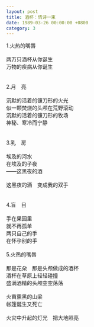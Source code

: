 ```yaml
---
layout: post
title: 酒杯：情诗一束
date: 1989-03-26 00:00:00 +0800
category: 3
---
```


1.火热的嘴唇<br>
<br>
两万只酒杯从你诞生<br>
万物的疾病从你诞生<br>
<br>
<br>
2.月　亮<br>
<br>
沉默的活着的镰刀形的火光<br>
似一颗焚烧的头颅在荒野滚动<br>
沉默的活着的镰刀形的牧场<br>
神秘、寒冷而宁静<br>
<br>
<br>
3.乳　房<br>
<br>
埃及的河水<br>
在埃及的子夜<br>
——这黑夜的酒<br>
<br>
这黑夜的酒　变成我的双手<br>
<br>
<br>
4.盲　目<br>
<br>
手在果园里<br>
就不再孤单<br>
两只自己的手<br>
在怀孕别的手<br>
<br>
5.火热的嘴唇<br>
<br>
那是花朵　那是头颅做成的酒杯<br>
酒杯在草原上轻轻碰撞<br>
盛满酒精的头颅空空荡荡<br>
<br>
火苗熏黑的山梁<br>
帐篷诞生又死亡<br>
<br>
火灾中升起的灯光　把大地照亮